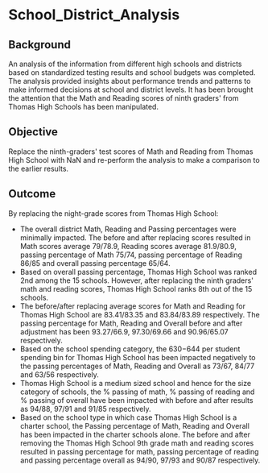 # School_District_Analysis

## Background
An analysis of the information from different high schools and districts based on standardized testing results and school budgets was completed. The analysis provided insights about performance trends and patterns to make informed decisions at school and district levels. It has been brought the attention that the Math and Reading scores of ninth graders' from Thomas High Schools has been manipulated.
## Objective
Replace the ninth-graders' test scores of Math and Reading from Thomas High School with NaN and re-perform the analysis to make a comparison to the earlier results.
## Outcome
By replacing the night-grade scores from Thomas High School:
* The overall district Math, Reading and Passing percentages were minimally impacted. The before and after replacing scores resulted in Math scores average 79/78.9, Reading scores average 81.9/80.9, passing percentage of Math 75/74, passing percentage of Reading 86/85 and overall passing percentage 65/64.
*  Based on overall passing percentage, Thomas High School was ranked 2nd among the 15 schools. However, after replacing the ninth graders' math and reading scores, Thomas High School ranks 8th out of the 15 schools.
*  The before/after replacing average scores for Math and Reading for Thomas High School are 83.41/83.35 and 83.84/83.89 respectively. The passing percentage for Math, Reading and Overall before and after adjustment has been 93.27/66.9, 97.30/69.66 and 90.96/65.07 respectively.
*  Based on the school spending category, the $630-$644 per student spending bin for Thomas High School has been impacted negatively to the passing percentages of Math, Reading and Overall as 73/67, 84/77 and 63/56 respectively.
*  Thomas High School is a medium sized school and hence for the size category of schools, the % passing of math, % passing of reading and % passing of overall have been impacted with before and after results as 94/88, 97/91 and 91/85 respectively.
*  Based on the school type in which case Thomas High School is a charter school, the Passing percentage of Math, Reading and Overall has been impacted in the charter schools alone. The before and after removing the Thomas High School 9th grade math and reading scores resulted in passing percentage for math, passing percentage of reading and passing percentage overall as 94/90, 97/93 and 90/87 respectively.

